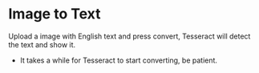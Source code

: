# Image to Text
Upload a image with English text and press convert, Tesseract will detect the text and show it.

- It takes a while for Tesseract to start converting, be patient.
